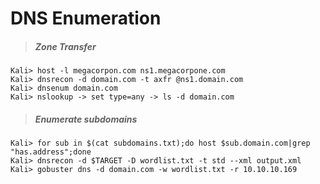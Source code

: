 # DNS Enumeration

> ##### Zone Transfer
```
Kali> host -l megacorpon.com ns1.megacorpone.com
Kali> dnsrecon -d domain.com -t axfr @ns1.domain.com
Kali> dnsenum domain.com
Kali> nslookup -> set type=any -> ls -d domain.com
```
> ##### Enumerate subdomains
```
Kali> for sub in $(cat subdomains.txt);do host $sub.domain.com|grep "has.address";done
Kali> dnsrecon -d $TARGET -D wordlist.txt -t std --xml output.xml
Kali> gobuster dns -d domain.com -w wordlist.txt -r 10.10.10.169
```

